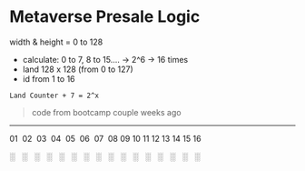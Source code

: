 # Metaverse Presale Logic

width & height = 0 to 128 
- calculate: 0 to 7, 8 to 15.... -> 2^6 -> 16 times
- land 128 x 128 (from 0 to 127) 
- id from 1 to 16

`Land Counter + 7 = 2^x`

> code from bootcamp couple weeks ago
---

01&nbsp;  02&nbsp;  03&nbsp;  04&nbsp;  05&nbsp;  06&nbsp;  07&nbsp;  08  09  10  11  12  13  14  15  16

 
 ░&nbsp;&nbsp;  ░&nbsp;&nbsp;  ░&nbsp;&nbsp;  ░&nbsp;&nbsp;  ░&nbsp;&nbsp;  ░&nbsp;&nbsp;  ░&nbsp;&nbsp;  ░&nbsp;&nbsp;  ░&nbsp;&nbsp;  ░&nbsp;&nbsp;  ░&nbsp;&nbsp;  ░&nbsp;&nbsp;  ░&nbsp;&nbsp;  ░&nbsp;&nbsp;  ░&nbsp;&nbsp;  ░ 
 
